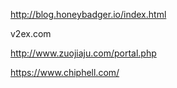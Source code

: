 ---
---

http://blog.honeybadger.io/index.html

v2ex.com

http://www.zuojiaju.com/portal.php

https://www.chiphell.com/